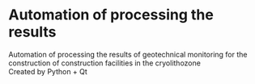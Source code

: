 # Automation of processing the results
Automation of processing the results of geotechnical monitoring for the construction of construction facilities in the cryolithozone<br />
Created by Python + Qt

